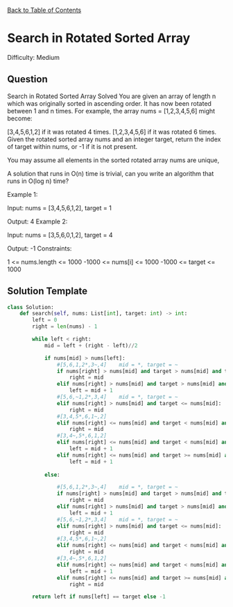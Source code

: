 [Back to Table of Contents](../../README.md)

# Search in Rotated Sorted Array
Difficulty: Medium

## Question
Search in Rotated Sorted Array
Solved 
You are given an array of length n which was originally sorted in ascending order. It has now been rotated between 1 and n times. For example, the array nums = [1,2,3,4,5,6] might become:

[3,4,5,6,1,2] if it was rotated 4 times.
[1,2,3,4,5,6] if it was rotated 6 times.
Given the rotated sorted array nums and an integer target, return the index of target within nums, or -1 if it is not present.

You may assume all elements in the sorted rotated array nums are unique,

A solution that runs in O(n) time is trivial, can you write an algorithm that runs in O(log n) time?

Example 1:

Input: nums = [3,4,5,6,1,2], target = 1

Output: 4
Example 2:

Input: nums = [3,5,6,0,1,2], target = 4

Output: -1
Constraints:

1 <= nums.length <= 1000
-1000 <= nums[i] <= 1000
-1000 <= target <= 1000

## Solution Template
```python
class Solution:
    def search(self, nums: List[int], target: int) -> int:
        left = 0
        right = len(nums) - 1

        while left < right:
            mid = left + (right - left)//2

            if nums[mid] > nums[left]:
                #[5,6,1,2*,3~,4]    mid = *, target = ~
                if nums[right] > nums[mid] and target > nums[mid] and target > nums[right]:
                    right = mid
                elif nums[right] > nums[mid] and target > nums[mid] and target <= nums[right]:
                    left = mid + 1
                #[5,6,~1,2*,3,4]    mid = *, target = ~
                elif nums[right] > nums[mid] and target <= nums[mid]:
                    right = mid
                #[3,4,5*,6,1~,2]
                elif nums[right] <= nums[mid] and target < nums[mid] and target > nums[right]:
                    right = mid
                #[3,4~,5*,6,1,2]
                elif nums[right] <= nums[mid] and target < nums[mid] and target <= nums[right]:
                    left = mid + 1
                elif nums[right] <= nums[mid] and target >= nums[mid] and target > nums[right]:
                    left = mid + 1
            
            else:

                #[5,6,1,2*,3~,4]    mid = *, target = ~
                if nums[right] > nums[mid] and target > nums[mid] and target > nums[right]:
                    right = mid
                elif nums[right] > nums[mid] and target > nums[mid] and target <= nums[right]:
                    left = mid + 1
                #[5,6,~1,2*,3,4]    mid = *, target = ~
                elif nums[right] > nums[mid] and target <= nums[mid]:
                    right = mid
                #[3,4,5*,6,1~,2]
                elif nums[right] <= nums[mid] and target < nums[mid] and target > nums[right]:
                    right = mid
                #[3,4~,5*,6,1,2]
                elif nums[right] <= nums[mid] and target < nums[mid] and target <= nums[right]:
                    left = mid + 1
                elif nums[right] <= nums[mid] and target >= nums[mid] and target > nums[right]:
                    right = mid

        return left if nums[left] == target else -1
```
